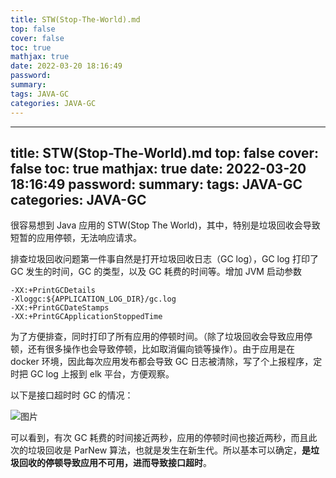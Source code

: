 ```yaml
---
title: STW(Stop-The-World).md
top: false
cover: false
toc: true
mathjax: true
date: 2022-03-20 18:16:49
password:
summary:
tags: JAVA-GC
categories: JAVA-GC
---
```

---
title: STW(Stop-The-World).md
top: false
cover: false
toc: true
mathjax: true
date: 2022-03-20 18:16:49
password:
summary:
tags: JAVA-GC
categories: JAVA-GC
---
很容易想到 Java 应用的 STW(Stop The World)，其中，特别是垃圾回收会导致短暂的应用停顿，无法响应请求。

排查垃圾回收问题第一件事自然是打开垃圾回收日志（GC log），GC log 打印了 GC 发生的时间，GC 的类型，以及 GC 耗费的时间等。增加 JVM 启动参数
~~~
-XX:+PrintGCDetails 
-Xloggc:${APPLICATION_LOG_DIR}/gc.log
-XX:+PrintGCDateStamps 
-XX:+PrintGCApplicationStoppedTime
~~~

为了方便排查，同时打印了所有应用的停顿时间。（除了垃圾回收会导致应用停顿，还有很多操作也会导致停顿，比如取消偏向锁等操作）。由于应用是在 docker 环境，因此每次应用发布都会导致 GC 日志被清除，写了个上报程序，定时把 GC log 上报到 elk 平台，方便观察。

以下是接口超时时 GC 的情况：

![图片](https://upload-images.jianshu.io/upload_images/13965490-acc9e7d1bfa6781b?imageMogr2/auto-orient/strip%7CimageView2/2/w/1240)

可以看到，有次 GC 耗费的时间接近两秒，应用的停顿时间也接近两秒，而且此次的垃圾回收是 ParNew 算法，也就是发生在新生代。所以基本可以确定，**是垃圾回收的停顿导致应用不可用，进而导致接口超时**。
